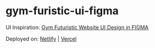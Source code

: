 # gym-furistic-ui-figma
UI Inspiration: [Gym Futuristic Website UI Design in FIGMA](https://www.figma.com/community/file/1424371571438932291)

Deployed on: [Netlify](https://gym-furistic.netlify.app/) | [Vercel](https://gym-furistic-ui-figma.vercel.app/)
